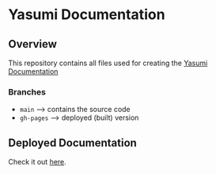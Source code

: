 # Yasumi Documentation

## Overview

This repository contains all files used for creating the [Yasumi Documentation](https://azuyalabs.github.io/yasumi-docs/)

### Branches

- `main` --> contains the source code
- `gh-pages` --> deployed (built) version

## Deployed Documentation

Check it out [here](https://azuyalabs.github.io/yasumi-docs/).
